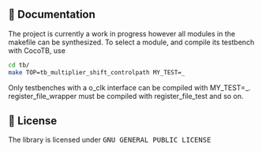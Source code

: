 ## :pushpin: Documentation
The project is currently a work in progress however all modules in the makefile can be synthesized. To select a module, and compile its testbench with CocoTB, use 

```bash
cd tb/
make TOP=tb_multiplier_shift_controlpath MY_TEST=_ 
```

Only testbenches with a o_clk interface can be compiled with MY_TEST=_. register_file_wrapper must be compiled with register_file_test and so on. 

 
## :scroll: License
The library is licensed under <kbd>GNU GENERAL PUBLIC LICENSE</kbd>